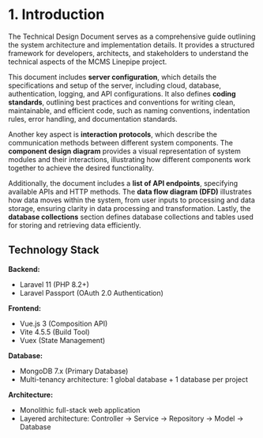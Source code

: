 # 1. Introduction

The Technical Design Document serves as a comprehensive guide outlining the system architecture and implementation details. It provides a structured framework for developers, architects, and stakeholders to understand the technical aspects of the MCMS Linepipe project.

This document includes **server configuration**, which details the specifications and setup of the server, including cloud, database, authentication, logging, and API configurations. It also defines **coding standards**, outlining best practices and conventions for writing clean, maintainable, and efficient code, such as naming conventions, indentation rules, error handling, and documentation standards.

Another key aspect is **interaction protocols**, which describe the communication methods between different system components. The **component design diagram** provides a visual representation of system modules and their interactions, illustrating how different components work together to achieve the desired functionality.

Additionally, the document includes a **list of API endpoints**, specifying available APIs and HTTP methods. The **data flow diagram (DFD)** illustrates how data moves within the system, from user inputs to processing and data storage, ensuring clarity in data processing and transformation. Lastly, the **database collections** section defines database collections and tables used for storing and retrieving data efficiently.

## Technology Stack

**Backend:**
- Laravel 11 (PHP 8.2+)
- Laravel Passport (OAuth 2.0 Authentication)

**Frontend:**
- Vue.js 3 (Composition API)
- Vite 4.5.5 (Build Tool)
- Vuex (State Management)

**Database:**
- MongoDB 7.x (Primary Database)
- Multi-tenancy architecture: 1 global database + 1 database per project

**Architecture:**
- Monolithic full-stack web application
- Layered architecture: Controller → Service → Repository → Model → Database
